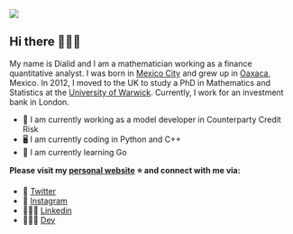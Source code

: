 
![](https://raw.github.com/quantgirluk/quantgirluk/master/ReadMe.png)

## Hi there 🙋🏽‍♀️

My name is Dialid and I am a mathematician working as a finance quantitative analyst. I was born in [Mexico City](https://en.wikipedia.org/wiki/Mexico_City) and grew up in [Oaxaca](https://en.wikipedia.org/wiki/Oaxaca), Mexico. In 2012, I moved to the UK to study a PhD in Mathematics and Statistics at the [University of Warwick](https://warwick.ac.uk/). Currently, I work for an investment bank in London.

- 🔭 I am currently working as a model developer in Counterparty Credit Risk
- 🖥 I am currently coding in Python and C++
- 🌱 I am currently learning Go

**Please visit my [personal website](https://quantgirl.blog/) ⭐ and connect with me via:**

- 🦜 [Twitter](https://twitter.com/Quant_Girl)
- 📸 [Instagram](https://www.instagram.com/quantgirl_mx/)
- 👩🏽‍💼 [Linkedin](https://www.linkedin.com/feed/)
- 👩🏽‍💻 [Dev](https://dev.to/quantgirluk)





<!--
**quantgirluk/quantgirluk** is a ✨ _special_ ✨ repository because its `README.md` (this file) appears on your GitHub profile.


